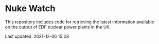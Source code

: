 # Nuke Watch

This repository includes code for retrieving the latest information available on the output of EDF nuclear power plants in the UK.

Last updated: 2021-12-06 15:08